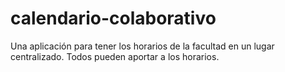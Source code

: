 # calendario-colaborativo
Una aplicación para tener los horarios de la facultad en un lugar centralizado. Todos pueden aportar a los horarios.
